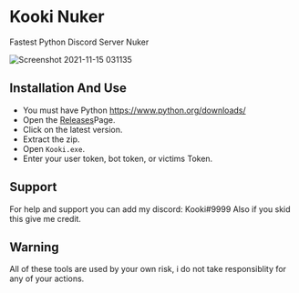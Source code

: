 # Kooki Nuker
Fastest Python Discord Server Nuker

![Screenshot 2021-11-15 031135](https://user-images.githubusercontent.com/84398948/141747343-c65023f4-5fe1-48d2-be37-77f25a5d0367.png)


## Installation And Use
- You must have Python https://www.python.org/downloads/
- Open the [Releases](https://github.com/kookiKW/KookiNuker.git)Page.
- Click on the latest version.
- Extract the zip.
- Open `Kooki.exe`.
- Enter your user token, bot token, or victims Token.

## Support
For help and support you can add my discord: Kooki#9999
Also if you skid this give me credit.

## Warning
All of these tools are used by your own risk, i do not take responsiblity for any of your actions.
